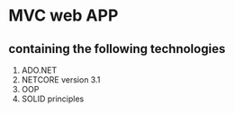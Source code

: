 # MVC web APP

## containing the following technologies

1.  ADO.NET
2.  NETCORE version 3.1
3.  OOP
4.  SOLID principles
